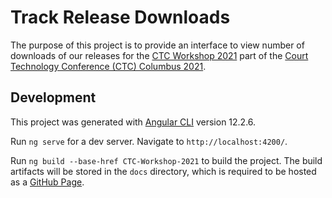 # Track Release Downloads

The purpose of this project is to provide an interface to view number of downloads of our releases for the [CTC Workshop 2021](https://www.courtstack.org/learn) part of the [Court Technology Conference (CTC) Columbus 2021](https://courttechnologyconference.org/).

## Development

This project was generated with [Angular CLI](https://github.com/angular/angular-cli) version 12.2.6.

Run `ng serve` for a dev server. Navigate to `http://localhost:4200/`.

Run `ng build --base-href CTC-Workshop-2021` to build the project. The build artifacts will be stored in the `docs` directory, which is required to be hosted as a [GitHub Page](https://courtstack.github.io/CTC-Workshop-2021/).
